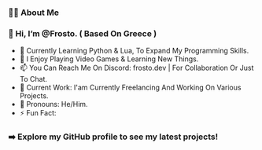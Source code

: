 ### 👨‍💻 About Me

### 👋 Hi, I’m @Frosto. ( Based On Greece )

- 🌱 Currently Learning Python & Lua, To Expand My Programming Skills.
- 👀 I Enjoy Playing Video Games & Learning New Things.
- 📫 You Can Reach Me On Discord: frosto.dev | For Collaboration Or Just To Chat.
- 💼 Current Work: I'am Currently Freelancing And Working On Various Projects.
- 👤 Pronouns: He/Him.
- ⚡ Fun Fact:

### ➡️ Explore my GitHub profile to see my latest projects!
